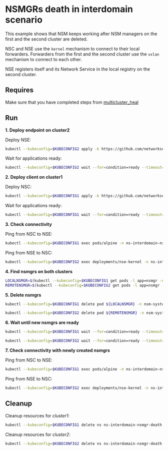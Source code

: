 # NSMGRs death in interdomain scenario

This example shows that NSM keeps working after NSM managers on the first and the second cluster are deleted.

NSC and NSE use the `kernel` mechanism to connect to their local forwarders.
Forwarders from the first and the second cluster use the `vxlan` mechanism to connect to each other.

NSE registers itself and its Network Service in the local registry on the second cluster.


## Requires

Make sure that you have completed steps from [multicluster_heal](../)


## Run

**1. Deploy endpoint on cluster2**

Deploy NSE:
```bash
kubectl --kubeconfig=$KUBECONFIG2 apply -k https://github.com/networkservicemesh/deployments-k8s/examples/multicluster_heal/interdomain-nsmgr-death/cluster2?ref=2acd4e97a78606cf65b0c91b56c42f2b428157ee
```

Wait for applications ready:
```bash
kubectl --kubeconfig=$KUBECONFIG2 wait --for=condition=ready --timeout=1m pod -l app=nse-kernel -n ns-interdomain-nsmgr-death
```

**2. Deploy client on cluster1**

Deploy NSC:
```bash
kubectl --kubeconfig=$KUBECONFIG1 apply -k https://github.com/networkservicemesh/deployments-k8s/examples/multicluster_heal/interdomain-nsmgr-death/cluster1?ref=2acd4e97a78606cf65b0c91b56c42f2b428157ee
```

Wait for applications ready:
```bash
kubectl --kubeconfig=$KUBECONFIG1 wait --for=condition=ready --timeout=5m pod -l app=alpine -n ns-interdomain-nsmgr-death
```

**3. Check connectivity**

Ping from NSC to NSE:
```bash
kubectl --kubeconfig=$KUBECONFIG1 exec pods/alpine -n ns-interdomain-nsmgr-death -- ping -c 4 172.16.1.2
```

Ping from NSE to NSC:
```bash
kubectl --kubeconfig=$KUBECONFIG2 exec deployments/nse-kernel -n ns-interdomain-nsmgr-death -- ping -c 4 172.16.1.3
```

**4. Find nsmgrs on both clusters**

```bash
LOCALNSMGR=$(kubectl --kubeconfig=$KUBECONFIG1 get pods -l app=nsmgr -n nsm-system --template '{{range .items}}{{.metadata.name}}{{"\n"}}{{end}}')
REMOTENSMGR=$(kubectl --kubeconfig=$KUBECONFIG2 get pods -l app=nsmgr -n nsm-system --template '{{range .items}}{{.metadata.name}}{{"\n"}}{{end}}')
```

**5. Delete nsmgrs**

```bash
kubectl --kubeconfig=$KUBECONFIG1 delete pod ${LOCALNSMGR} -n nsm-system
```

```bash
kubectl --kubeconfig=$KUBECONFIG2 delete pod ${REMOTENSMGR} -n nsm-system
```

**6. Wait until new nsmgrs are ready**

```bash
kubectl --kubeconfig=$KUBECONFIG1 wait --for=condition=ready --timeout=1m pod -l app=nsmgr -n nsm-system
```

```bash
kubectl --kubeconfig=$KUBECONFIG2 wait --for=condition=ready --timeout=1m pod -l app=nsmgr -n nsm-system
```

**7. Check connectivity with newly created nsmgrs**

Ping from NSC to NSE:
```bash
kubectl --kubeconfig=$KUBECONFIG1 exec pods/alpine -n ns-interdomain-nsmgr-death -- ping -c 4 172.16.1.2
```

Ping from NSE to NSC:
```bash
kubectl --kubeconfig=$KUBECONFIG2 exec deployments/nse-kernel -n ns-interdomain-nsmgr-death -- ping -c 4 172.16.1.3
```


## Cleanup

Cleanup resources for *cluster1*:
```bash
kubectl --kubeconfig=$KUBECONFIG1 delete ns ns-interdomain-nsmgr-death
```

Cleanup resources for *cluster2*:
```bash
kubectl --kubeconfig=$KUBECONFIG2 delete ns ns-interdomain-nsmgr-death
```
